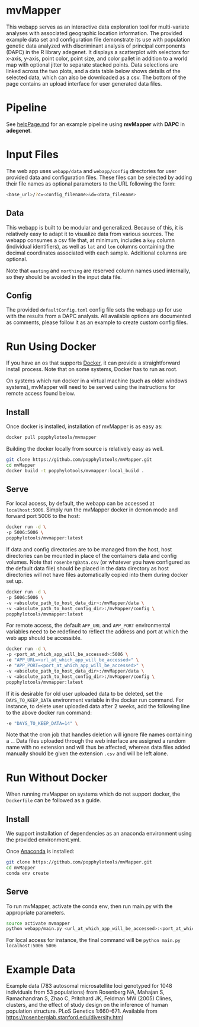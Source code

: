 mvMapper
========

This webapp serves as an interactive data exploration tool for multi-variate analyses with associated geographic location information.
The provided example data set and configuration file demonstrate its use with population genetic data analyzed with discriminant
analysis of principal components (DAPC) in the R library adegenet. It displays a scatterplot with selectors for x-axis, y-axis,
point color, point size, and color pallet in addition to a world map with optional jitter to separate stacked points.
Data selections are linked across the two plots, and a data table below shows details of the selected data, which can also be downloaded as a csv.
The bottom of the page contains an upload interface for user generated data files.

Pipeline
========

See [helpPage.md](webapp/helpPage.md) for an example pipeline using **mvMapper** with **DAPC** in **adegenet**.

Input Files
===========

The web app uses `webapp/data` and `webapp/config` directories for user provided data and configuration files.
These files can be selected by adding their file names as optional parameters to the URL following the form:

```bash
<base_url>/?c=<config_filename>&d=<data_filename>
```

Data
-----

This webapp is built to be modular and generalized.
Because of this, it is relatively easy to adapt it to visualize data from various sources.
The webapp consumes a csv file that, at minimum, includes a `key` column (individual identifiers),
as well as `lat` and `lon` columns containing the decimal coordinates associated with each sample.
Additional columns are optional.

Note that `easting` and `northing` are reserved column names used internally, so they should be avoided in the input data file.

Config
------

The provided `defaultConfig.toml` config file sets the webapp up for use with the results from a DAPC analysis.
All available options are documented as comments, please follow it as an example to create custom config files.

Run Using Docker
================

If you have an os that supports [Docker](https://www.docker.com/), it can provide a straightforward install process. Note that on some systems, Docker has to run as root.

On systems which run docker in a virtual machine (such as older windows systems), mvMapper will need to be served using the instructions for remote access found below.

Install
-------

Once docker is installed, installation of mvMapper is as easy as:

```bash
docker pull popphylotools/mvmapper
```

Building the docker locally from source is relatively easy as well.

```bash
git clone https://github.com/popphylotools/mvMapper.git
cd mvMapper
docker build -t popphylotools/mvmapper:local_build .
```

Serve
-----

For local access, by default, the webapp can be accessed at `localhost:5006`.
Simply run the mvMapper docker in demon mode and forward port 5006 to the host:

```bash
docker run -d \
-p 5006:5006 \
popphylotools/mvmapper:latest
```

If data and config directories are to be managed from the host, host directories can be mounted in place of the containers data and config volumes.
Note that `rosenbergData.csv` (or whatever you have configured as the default data file) should be placed in the data directory as host directories will not have files automatically copied into them during docker set up.

```bash
docker run -d \
-p 5006:5006 \
-v <absolute_path_to_host_data_dir>:/mvMapper/data \
-v <absolute_path_to_host_config_dir>:/mvMapper/config \
popphylotools/mvmapper:latest
```

For remote access, the default `APP_URL` and `APP_PORT` environmental variables need to be redefined to reflect the address and port at which the web app should be accessible.

```bash
docker run -d \
-p <port_at_which_app_will_be_accessed>:5006 \
-e "APP_URL=<url_at_which_app_will_be_accessed>" \
-e "APP_PORT=<port_at_which_app_will_be_accessed>" \
-v <absolute_path_to_host_data_dir>:/mvMapper/data \
-v <absolute_path_to_host_config_dir>:/mvMapper/config \
popphylotools/mvmapper:latest
```

If it is desirable for old user uploaded data to be deleted, set the `DAYS_TO_KEEP_DATA` environment variable in the docker run command.
For instance, to delete user uploaded data after 2 weeks, add the following line to the above docker run command:

```bash
-e "DAYS_TO_KEEP_DATA=14" \
```

Note that the cron job that handles deletion will ignore file names containing a `.`.
Data files uploaded through the web interface are assigned a random name with no extension and will thus be affected,
whereas data files added manually should be given the extension `.csv` and will be left alone.

Run Without Docker
==================

When running mvMapper on systems which do not support docker, the `Dockerfile` can be followed as a guide.

Install
-------

We support installation of dependencies as an anaconda environment using the provided environment.yml.

Once [Anaconda](https://docs.continuum.io/anaconda/install/) is installed:

```bash
git clone https://github.com/popphylotools/mvMapper.git
cd mvMapper
conda env create
```

Serve
-----

To run mvMapper, activate the conda env, then run main.py with the appropriate parameters.

```bash
source activate mvmapper
python webapp/main.py <url_at_which_app_will_be_accessed>:<port_at_which_app_will_be_accessed> <port_at_which_app_will_be_accessed>
```

For local access for instance, the final command will be `python main.py localhost:5006 5006`

Example Data
============

Example data (783 autosomal microsatellite loci genotyped for 1048 individuals from 53 populations) from 
Rosenberg NA, Mahajan S, Ramachandran S, Zhao C, Pritchard JK, Feldman MW (2005) Clines, clusters, and the effect of study design on the inference of human population structure. PLoS Genetics 1:660-671.
Available from <https://rosenberglab.stanford.edu/diversity.html>
